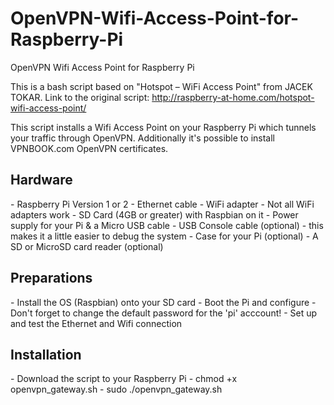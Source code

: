 # OpenVPN-Wifi-Access-Point-for-Raspberry-Pi
OpenVPN Wifi Access Point for Raspberry Pi

This is a bash script based on "Hotspot – WiFi Access Point" from JACEK TOKAR.
Link to the original script: http://raspberry-at-home.com/hotspot-wifi-access-point/

This script installs a Wifi Access Point on your Raspberry Pi which tunnels your traffic through OpenVPN.
Additionally it's possible to install VPNBOOK.com OpenVPN certificates.

<h2>Hardware</h2> 
- Raspberry Pi Version 1 or 2
- Ethernet cable
- WiFi adapter - Not all WiFi adapters work
- SD Card (4GB or greater) with Raspbian on it
- Power supply for your Pi & a Micro USB cable
- USB Console cable (optional) - this makes it a little easier to debug the system
- Case for your Pi (optional)
- A SD or MicroSD card reader (optional)

<h2>Preparations</h2>
- Install the OS (Raspbian) onto your SD card
- Boot the Pi and configure 
- Don't forget to change the default password for the 'pi' acccount!
- Set up and test the Ethernet and Wifi connection

<h2>Installation</h2>
- Download the script to your Raspberry Pi
- chmod +x openvpn_gateway.sh
- sudo ./openvpn_gateway.sh
